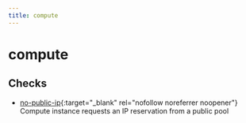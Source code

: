 ```yaml
---
title: compute
---
```


# compute

## Checks


- [no-public-ip](no-public-ip){:target="_blank" rel="nofollow noreferrer noopener"} Compute instance requests an IP reservation from a public pool



